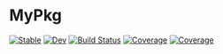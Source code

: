# MyPkg

[![Stable](https://img.shields.io/badge/docs-stable-blue.svg)](https://maysam-gholampour.github.io/MyPkg.jl/stable/)
[![Dev](https://img.shields.io/badge/docs-dev-blue.svg)](https://maysam-gholampour.github.io/MyPkg.jl/dev/)
[![Build Status](https://github.com/maysam-gholampour/MyPkg.jl/actions/workflows/CI.yml/badge.svg?branch=master)](https://github.com/maysam-gholampour/MyPkg.jl/actions/workflows/CI.yml?query=branch%3Amaster)
[![Coverage](https://codecov.io/gh/maysam-gholampour/MyPkg.jl/branch/master/graph/badge.svg)](https://codecov.io/gh/maysam-gholampour/MyPkg.jl)
[![Coverage](https://coveralls.io/repos/github/maysam-gholampour/MyPkg.jl/badge.svg?branch=master)](https://coveralls.io/github/maysam-gholampour/MyPkg.jl?branch=master)
